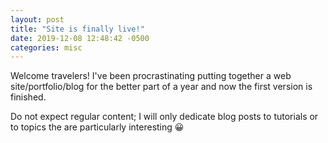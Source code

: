 ```yaml
---
layout: post
title: "Site is finally live!"
date: 2019-12-08 12:48:42 -0500
categories: misc
---
```


Welcome travelers! I've been procrastinating putting together a web site/portfolio/blog for the better part of a year and now the first version is finished.

Do not expect regular content; I will only dedicate blog posts to tutorials or to topics the are particularly interesting 😀
